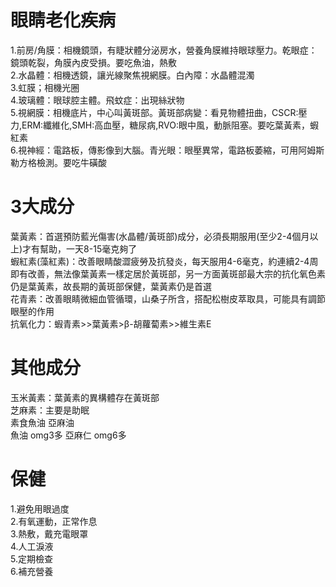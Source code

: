 # 眼睛老化疾病  
1.前房/角膜：相機鏡頭，有睫狀體分泌房水，營養角膜維持眼球壓力。乾眼症：鏡頭乾裂，角膜內皮受損。要吃魚油，熱敷    
2.水晶體：相機透鏡，讓光線聚焦視網膜。白內障：水晶體混濁  
3.虹膜；相機光圈  
4.玻璃體：眼球腔主體。飛蚊症：出現絲狀物  
5.視網膜：相機底片，中心叫黃斑部。黃斑部病變：看見物體扭曲，CSCR:壓力,ERM:纖維化,SMH:高血壓，糖尿病,RVO:眼中風，動脈阻塞。要吃葉黃素，蝦紅素  
6.視神經：電路板，傳影像到大腦。青光眼：眼壓異常，電路板萎縮，可用阿姆斯勒方格檢測。要吃牛磺酸  

# 3大成分
葉黃素：首選預防藍光傷害(水晶體/黃斑部)成分，必須長期服用(至少2-4個月以上)才有幫助，一天8-15毫克夠了  
蝦紅素(藻紅素)：改善眼睛酸澀疲勞及抗發炎，每天服用4-6毫克，約連續2-4周即有改善，無法像葉黃素一樣定居於黃斑部，另一方面黃斑部最大宗的抗化氧色素仍是葉黃素，故長期的黃斑部保健，葉黃素仍是首選  
花青素：改善眼睛微細血管循環，山桑子所含，搭配松樹皮萃取具，可能具有調節眼壓的作用  
抗氧化力：蝦青素>>葉黃素>β-胡蘿蔔素>>維生素E  

# 其他成分
玉米黃素：葉黃素的異構體存在黃斑部  
芝麻素：主要是助眠  
素食魚油 亞麻油  
魚油 omg3多 亞麻仁 omg6多  

# 保健
1.避免用眼過度  
2.有氧運動，正常作息  
3.熱敷，戴充電眼罩    
4.人工淚液  
5.定期檢查  
6.補充營養  
